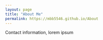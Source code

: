 ```yaml
---
layout: page
title: "About Me"
permalink: https://mbb5546.github.io/About
---
```

Contact information, lorem ipsum
